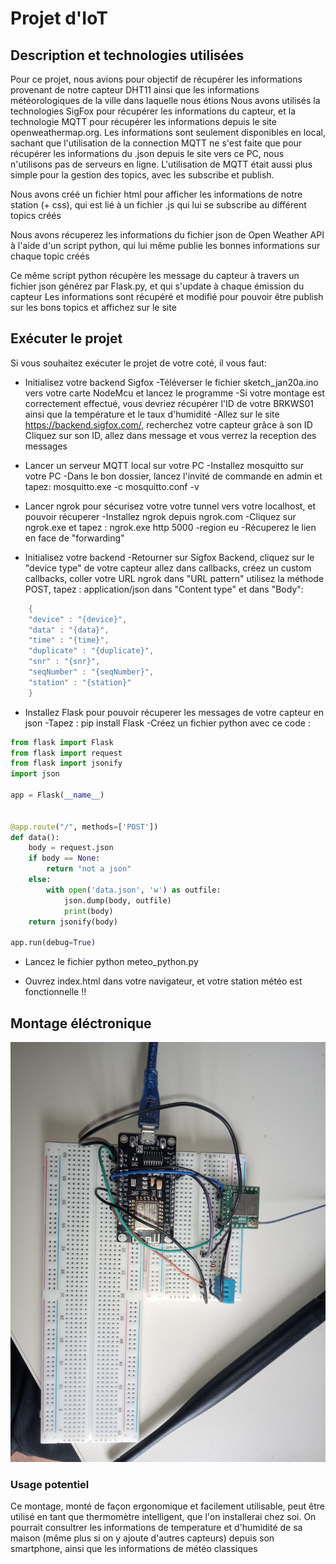 # Projet d'IoT

## Description et technologies utilisées

Pour ce projet, nous avions pour objectif de récupérer les informations provenant de notre capteur DHT11 ainsi que les informations météorologiques de la ville dans laquelle nous étions
Nous avons utilisés la technologies SigFox pour récupérer les informations du capteur, et la technologie MQTT pour 
récupérer les informations depuis le site openweathermap.org.
Les informations sont seulement disponibles en local, sachant que l'utilisation de la connection MQTT ne s'est faite que pour récupérer les informations du .json
depuis le site vers ce PC, nous n'utilisons pas de serveurs en ligne. L'utilisation de MQTT était aussi plus simple pour la gestion des topics, avec les subscribe et publish.

Nous avons créé un fichier html pour afficher les informations de notre station (+ css),
qui est lié à un fichier .js qui lui se subscribe au différent topics créés

Nous avons récuperez les informations du fichier json de Open Weather API à l'aide d'un script python,
qui lui même publie les bonnes informations sur chaque topic créés

Ce même script python récupère les message du capteur à travers un fichier json générez par Flask.py,
et qui s'update à chaque émission du capteur
Les informations sont récupéré et modifié pour pouvoir être publish sur les bons topics et affichez sur le site

## Exécuter le projet

Si vous souhaitez exécuter le projet de votre coté, il vous faut:

* Initialisez votre backend Sigfox
	-Téléverser le fichier sketch_jan20a.ino vers votre carte NodeMcu et lancez le programme
	-Si votre montage est correctement effectué, vous devriez récupérer l'ID de votre BRKWS01
	 ainsi que la température et le taux d'humidité
	-Allez sur le site https://backend.sigfox.com/, recherchez votre capteur grâce à son ID
	 Cliquez sur son ID, allez dans message et vous verrez la reception des messages

* Lancer un serveur MQTT local sur votre PC
	-Installez mosquitto sur votre PC
	-Dans le bon dossier, lancez l'invité de commande en admin et tapez:
		mosquitto.exe -c mosquitto.conf -v
	
* Lancer ngrok pour sécurisez votre votre tunnel vers votre localhost, et pouvoir récuperer 
	-Installez ngrok depuis ngrok.com
	-Cliquez sur ngrok.exe et tapez : ngrok.exe http 5000 -region eu
	-Récuperez le lien en face de "forwarding"

* Initialisez votre backend
	-Retourner sur Sigfox Backend, cliquez sur le "device type" de votre capteur
	 allez dans callbacks, créez un custom callbacks, coller votre URL ngrok dans "URL pattern"
	 utilisez la méthode POST, tapez : application/json dans "Content type" et dans "Body":
```c
	{
  	"device" : "{device}",
  	"data" : "{data}",
  	"time" : "{time}",
  	"duplicate" : "{duplicate}",
  	"snr" : "{snr}",
  	"seqNumber" : "{seqNumber}",
  	"station" : "{station}"
	}
```	

* Installez Flask pour pouvoir récuperer les messages de votre capteur en json
	-Tapez : pip install Flask
	-Créez un fichier python avec ce code :
```python
from flask import Flask
from flask import request
from flask import jsonify
import json

app = Flask(__name__)


@app.route("/", methods=['POST'])
def data():
	body = request.json
	if body == None:
		return "not a json"
	else:   
		with open('data.json', 'w') as outfile:
			json.dump(body, outfile)
			print(body)
	return jsonify(body) 

app.run(debug=True)
```

* Lancez le fichier python meteo_python.py

* Ouvrez index.html dans votre navigateur, et votre station météo est fonctionnelle !!

## Montage éléctronique
![Montage](Projet/montage_elec.jpg)

### Usage potentiel

Ce montage, monté de façon ergonomique et facilement utilisable, peut être utilisé en tant que thermomètre intelligent, que l'on installerai chez soi.
On pourrait consultrer les informations de temperature et d'humidité de sa maison (même plus si on y ajoute d'autres capteurs) depuis son smartphone, ainsi que les informations de météo classiques
